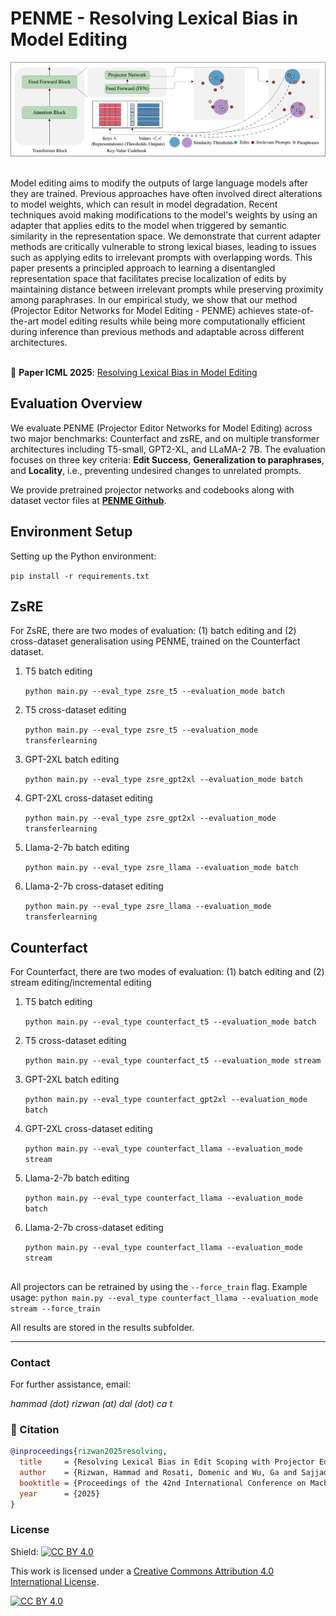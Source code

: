 # PENME - Resolving Lexical Bias in Model Editing
![Alt Text](PENME.png)

<br>
Model editing aims to modify the outputs of large language models after they are trained. Previous approaches have often involved direct alterations to model weights, which can result in model degradation. Recent techniques avoid making modifications to the model's weights by using an adapter that applies edits to the model when triggered by semantic similarity in the representation space. We demonstrate that current adapter methods are critically vulnerable to strong lexical biases, leading to issues such as applying edits to irrelevant prompts with overlapping words. This paper presents a principled approach to learning a disentangled representation space that facilitates precise localization of edits by maintaining distance between irrelevant prompts while preserving proximity among paraphrases. In our empirical study, we show that our method (Projector Editor Networks for Model Editing - PENME) achieves state-of-the-art model editing results while being more computationally efficient during inference than previous methods and adaptable across different architectures.<br /> <br /> 

📄 **Paper ICML 2025**: [Resolving Lexical Bias in Model Editing](https://www.arxiv.org/abs/2408.10411)


##  Evaluation Overview

We evaluate PENME (Projector Editor Networks for Model Editing) across two major benchmarks: Counterfact and zsRE, and on multiple transformer architectures including T5-small, GPT2-XL, and LLaMA-2 7B. The evaluation focuses on three key criteria: **Edit Success**, **Generalization to paraphrases**, and **Locality**, i.e., preventing undesired changes to unrelated prompts. 

We provide pretrained projector networks and codebooks along with dataset vector files at **[PENME Github](https://dalu-my.sharepoint.com/:f:/g/personal/hm888458_dal_ca/Eij1zsmS8RRJlcEpbwCt9VYBBLTde4tCI0eZwSWjAg3exg?e=D299nE)**.

## Environment Setup
Setting up the Python environment:

   `pip install -r requirements.txt`

## ZsRE
For ZsRE, there are two modes of evaluation: (1) batch editing and (2) cross-dataset generalisation using PENME, trained on the Counterfact dataset.


1. T5 batch editing
   
   `python main.py --eval_type zsre_t5 --evaluation_mode batch`
3. T5 cross-dataset editing
   
   `python main.py --eval_type zsre_t5 --evaluation_mode transferlearning`
5. GPT-2XL batch editing
   
   `python main.py --eval_type zsre_gpt2xl --evaluation_mode batch`
7. GPT-2XL cross-dataset editing
   
   `python main.py --eval_type zsre_gpt2xl --evaluation_mode transferlearning`
9. Llama-2-7b batch editing
    
    `python main.py --eval_type zsre_llama --evaluation_mode batch`
11. Llama-2-7b cross-dataset editing
    
    `python main.py --eval_type zsre_llama --evaluation_mode transferlearning`

## Counterfact
For Counterfact, there are two modes of evaluation: (1) batch editing and (2) stream editing/incremental editing


1. T5 batch editing
   
   `python main.py --eval_type counterfact_t5 --evaluation_mode batch`
3. T5 cross-dataset editing
   
   `python main.py --eval_type counterfact_t5 --evaluation_mode stream`
5. GPT-2XL batch editing
   
   `python main.py --eval_type counterfact_gpt2xl --evaluation_mode batch`
7. GPT-2XL cross-dataset editing
   
   `python main.py --eval_type counterfact_llama --evaluation_mode stream`
9. Llama-2-7b batch editing
    
    `python main.py --eval_type counterfact_llama --evaluation_mode batch`
11. Llama-2-7b cross-dataset editing
    
    `python main.py --eval_type counterfact_llama --evaluation_mode stream`
##
All projectors can be retrained by using the `--force_train` flag. Example usage:
`python main.py --eval_type counterfact_llama --evaluation_mode stream --force_train`

All results are stored in the results subfolder.


- - -

### Contact

For further assistance, email: 

*hammad (dot) rizwan (at) dal (dot) ca t*

### 📎 Citation
```bibtex
@inproceedings{rizwan2025resolving,
  title     = {Resolving Lexical Bias in Edit Scoping with Projector Editor Networks},
  author    = {Rizwan, Hammad and Rosati, Domenic and Wu, Ga and Sajjad, Hassan},
  booktitle = {Proceedings of the 42nd International Conference on Machine Learning (ICML)},
  year      = {2025}
}

```

### License

Shield: [![CC BY 4.0](https://img.shields.io/badge/License-CC%20BY%204.0-lightgrey.svg)](http://creativecommons.org/licenses/by/4.0/)

This work is licensed under a [Creative Commons Attribution 4.0 International License](http://creativecommons.org/licenses/by/4.0/).

[![CC BY 4.0](https://i.creativecommons.org/l/by/4.0/88x31.png)](http://creativecommons.org/licenses/by/4.0/)
